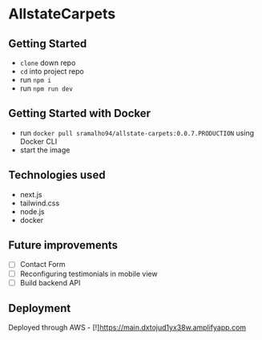 # AllstateCarpets

## Getting Started

- `clone` down repo
- `cd` into project repo
- run `npm i`
- run `npm run dev`

## Getting Started with Docker

- run `docker pull sramalho94/allstate-carpets:0.0.7.PRODUCTION` using Docker CLI
- start the image

## Technologies used

- next.js
- tailwind.css
- node.js
- docker

## Future improvements

- [ ] Contact Form
- [ ] Reconfiguring testimonials in mobile view
- [ ] Build backend API

## Deployment

Deployed through AWS - [!]https://main.dxtojud1yx38w.amplifyapp.com